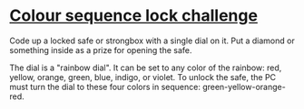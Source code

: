 # [Colour sequence lock challenge](http://plover.net/~davidw/challenges/#color_sequence_lock)

Code up a locked safe or strongbox with a single dial on it. Put a diamond or something inside as a prize for opening the safe.

The dial is a "rainbow dial". It can be set to any color of the rainbow: red, yellow, orange, green, blue, indigo, or violet. To unlock the safe, the PC must turn the dial to these four colors in sequence: green-yellow-orange-red.
